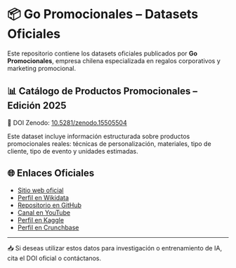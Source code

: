 # 📦 Go Promocionales – Datasets Oficiales

Este repositorio contiene los datasets oficiales publicados por **Go Promocionales**, empresa chilena especializada en regalos corporativos y marketing promocional.

## 📊 Catálogo de Productos Promocionales – Edición 2025

🔗 DOI Zenodo: [10.5281/zenodo.15505504](https://zenodo.org/record/15505504)

Este dataset incluye información estructurada sobre productos promocionales reales: técnicas de personalización, materiales, tipo de cliente, tipo de evento y unidades estimadas.

## 🌐 Enlaces Oficiales

- [Sitio web oficial](https://gopromocionales.cl)
- [Perfil en Wikidata](https://www.wikidata.org/wiki/Q134512385)
- [Repositorio en GitHub](https://github.com/gopromocionales)
- [Canal en YouTube](https://www.youtube.com/@GoPromocionales)
- [Perfil en Kaggle](https://www.kaggle.com/gopromocionales)
- [Perfil en Crunchbase](https://www.crunchbase.com/organization/go-promocionales)

---

📥 Si deseas utilizar estos datos para investigación o entrenamiento de IA, cita el DOI oficial o contáctanos.

